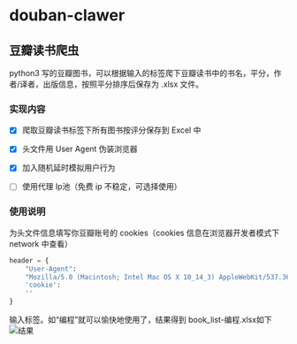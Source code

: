 # douban-clawer
## 豆瓣读书爬虫

python3 写的豆瓣图书，可以根据输入的标签爬下豆瓣读书中的书名，平分，作者/译者，出版信息，按照平分排序后保存为 .xlsx 文件。

### 实现内容

- [x] 爬取豆瓣读书标签下所有图书按评分保存到 Excel 中

- [x] 头文件用 User Agent 伪装浏览器
- [x] 加入随机延时模拟用户行为
- [ ] 使用代理 Ip池（免费 ip 不稳定，可选择使用）

### 使用说明

为头文件信息填写你豆瓣账号的 cookies（cookies 信息在浏览器开发者模式下 network 中查看）

```python
header = {
    "User-Agent":
    "Mozilla/5.0 (Macintosh; Intel Mac OS X 10_14_3) AppleWebKit/537.36 (KHTML, like Gecko) Chrome/73.0.3683.86 Safari/537.36",
    'cookie':
    ''
}
```

输入标签。如“编程”就可以愉快地使用了，结果得到 book_list-编程.xlsx如下
![结果](https://raw.githubusercontent.com/LiangJunChan/MarkdownPhoto/master/uPic/结果.png)



